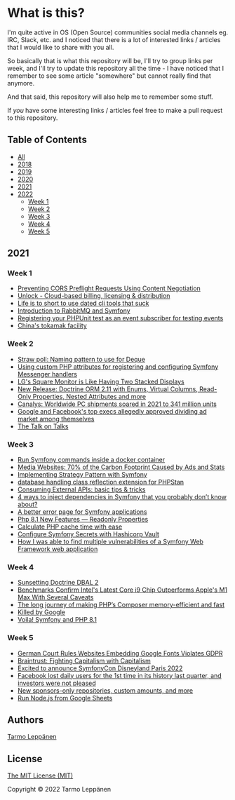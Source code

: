 # What is this?

I'm quite active in OS (Open Source) communities social media channels eg. IRC, Slack, etc. and I 
noticed that there is a lot of interested links / articles that I would like to share with you all.

So basically that is what this repository will be, I'll try to group links per week, and I'll try to
update this repository all the time - I have noticed that I remember to see some article "somewhere"
but cannot really find that anymore.

And that said, this repository will also help me to remember some stuff.

If _you_ have some interesting links / articles feel free to make a pull request to this repository.

## Table of Contents

  * [All](all.md)
  * [2018](2018.md)
  * [2019](2019.md)
  * [2020](2020.md)
  * [2021](2021.md)
  * [2022](#2022)
    * [Week 1](#week-1)
    * [Week 2](#week-2)
    * [Week 3](#week-3)
    * [Week 4](#week-4)
    * [Week 5](#week-5)

## 2021

### Week 1

 - [Preventing CORS Preflight Requests Using Content Negotiation](https://dunglas.fr/2022/01/preventing-cors-preflight-requests-using-content-negotiation)
 - [Unlock - Cloud-based billing, licensing & distribution](https://unlock.sh/)
 - [Life is to short to use dated cli tools that suck](https://twitter.com/amilajack/status/1479328649820000256)
 - [Introduction to RabbitMQ and Symfony](https://fabiohiroki.medium.com/introduction-to-rabbitmq-and-symfony-a1e782a820d5)
 - [Registering your PHPUnit test as an event subscriber for testing events](https://mglaman.dev/blog/registering-your-phpunit-test-event-subscriber-testing-events)
 - [China's tokamak facility](https://twitter.com/rainmaker1973/status/1480090548379824128)

### Week 2

 - [Straw poll: Naming pattern to use for Deque](https://wiki.php.net/rfc/deque_straw_poll)
 - [Using custom PHP attributes for registering and configuring Symfony Messenger handlers](https://angelovdejan.me/2022/01/09/custom-php-attributes-for-symfony-messenger-handlers.html)
 - [LG's Square Monitor is Like Having Two Stacked Displays](https://www.core77.com/posts/111405/LGs-Square-Monitor-is-Like-Having-Two-Stacked-Displays)
 - [New Release: Doctrine ORM 2.11 with Enums, Virtual Columns, Read-Only Properties, Nested Attributes and more](https://www.doctrine-project.org/2022/01/11/orm-2.11.html)
 - [Canalys: Worldwide PC shipments soared in 2021 to 341 million units](https://techcrunch.com/2022/01/12/canalys-worldwide-pc-shipments-soared-in-2021-to-341-million-units/)
 - [Google and Facebook's top execs allegedly approved dividing ad market among themselves](https://www.theregister.com/2022/01/15/googles_facebook_advertising/)
 - [The Talk on Talks](https://zachholman.com/talk/the-talk-on-talks/)

### Week 3

 - [Run Symfony commands inside a docker container](https://smoqadam.medium.com/run-symfony-commands-inside-a-docker-container-b9bb9768efa1)
 - [Media Websites: 70% of the Carbon Footprint Caused by Ads and Stats](https://marmelab.com/blog/2022/01/17/media-websites-carbon-emissions.html)
 - [Implementing Strategy Pattern with Symfony](https://q.agency/blog/implementing-strategy-pattern-with-symfony-showcase)
 - [database handling class reflection extension for PHPStan](https://github.com/staabm/phpstan-dba)
 - [Consuming External APIs: basic tips & tricks](https://netgen.io/blog/consuming-external-apis-basic-tips-tricks)
 - [4 ways to inject dependencies in Symfony that you probably don’t know about?](https://medium.com/@OCharnyshevich/4-ways-to-inject-dependencies-in-symfony-that-you-probably-dont-know-about-65e8efe02af5)
 - [A better error page for Symfony applications](https://freek.dev/2169-a-better-error-page-for-symfony-applications)
 - [Php 8.1 New Features — Readonly Properties](https://kvnc-inc.medium.com/php-8-1-new-features-readonly-properties-9994fdffd594)
 - [Calculate PHP cache time with ease](https://medium.com/@ajimotiajbkibk/calculate-php-cache-time-with-ease-d3805fa1c46e)
 - [Configure Symfony Secrets with Hashicorp Vault](https://dev.to/gromnan/store-secrets-in-vault-with-symfony-51ai)
 - [How I was able to find multiple vulnerabilities of a Symfony Web Framework web application](https://rootintrud3r.medium.com/how-i-was-able-to-find-multiple-vulnerabilities-of-a-symfony-web-framework-web-application-2b82cd5de144)

### Week 4

 - [Sunsetting Doctrine DBAL 2](https://www.doctrine-project.org/2022/01/22/sunsetting-dbal-2.html)
 - [Benchmarks Confirm Intel's Latest Core i9 Chip Outperforms Apple's M1 Max With Several Caveats](https://www.macrumors.com/2022/01/26/intel-core-i9-12th-gen-vs-m1-max-benchmarks/)
 - [The long journey of making PHP’s Composer memory-efficient and fast](https://medium.com/@yanick.witschi/the-long-journey-of-making-phps-composer-memory-efficient-and-fast-63d12944aaa8)
 - [Killed by Google](https://killedbygoogle.com/)
 - [Voila! Symfony and PHP 8.1](https://medium.com/beyn-technology/voila-symfony-and-php-8-1-6c1533f9bbea)

### Week 5

 - [German Court Rules Websites Embedding Google Fonts Violates GDPR](https://thehackernews.com/2022/01/german-court-rules-websites-embedding.html)
 - [Braintrust: Fighting Capitalism with Capitalism](https://www.notboring.co/p/braintrust-fighting-capitalism-with)
 - [Excited to announce SymfonyCon Disneyland Paris 2022](https://symfony.com/blog/excited-to-announce-symfonycon-disneyland-paris-2022)
 - [Facebook lost daily users for the 1st time in its history last quarter, and investors were not pleased](https://theweek.com/facebook/1009726/facebook-lost-daily-users-for-the-1st-time-in-its-history-last-quarter-and)
 - [New sponsors-only repositories, custom amounts, and more](https://github.blog/2022-02-02-new-sponsors-only-repositories-custom-amounts-and-more/)
 - [Run Node.js from Google Sheets](https://fusebit.io/blog/run-nodejs-from-google-sheets/)

## Authors

[Tarmo Leppänen](https://github.com/tarlepp)

## License

[The MIT License (MIT)](LICENSE)

Copyright © 2022 Tarmo Leppänen
